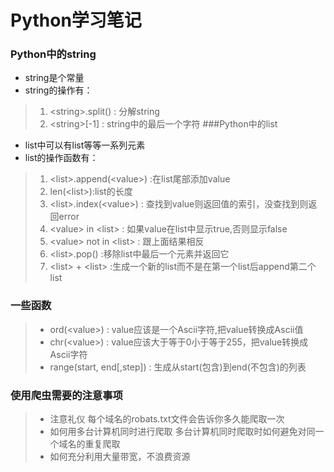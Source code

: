 # Python学习笔记
### Python中的string
- string是个常量
- string的操作有：
 > 1. \<string\>.split() : 分解string
 > 2. \<string\>[-1] : string中的最后一个字符
###Python中的list
- list中可以有list等等一系列元素
- list的操作函数有：
 > 1. \<list\>.append(\<value\>) :在list尾部添加value
 > 2. len(\<list\>):list的长度 
 > 3. \<list\>.index(\<value\>)  : 查找到value则返回值的索引，没查找到则返回error 
 > 4. \<value\> in \<list\> : 如果value在list中显示true,否则显示false
>  5. \<value\> not in \<list\> : 跟上面结果相反
>  6. \<list\>.pop() :移除list中最后一个元素并返回它
> 7. \<list\> + \<list\> :生成一个新的list而不是在第一个list后append第二个list

### 一些函数
>- ord(\<value\>) : value应该是一个Ascii字符,把value转换成Ascii值
>- chr(\<value\>) : value应该大于等于0小于等于255，把value转换成Ascii字符
>- range(start, end[,step]) : 生成从start(包含)到end(不包含)的列表

### 使用爬虫需要的注意事项
>- 注意礼仪
  > 每个域名的robats.txt文件会告诉你多久能爬取一次
>- 如何用多台计算机同时进行爬取
  > 多台计算机同时爬取时如何避免对同一个域名的重复爬取
>- 如何充分利用大量带宽，不浪费资源
